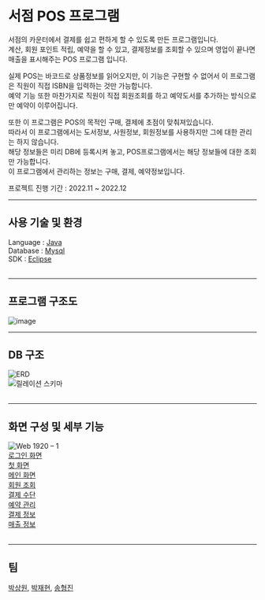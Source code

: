 # 서점 POS 프로그램

서점의 카운터에서 결제를 쉽고 편하게 할 수 있도록 만든 프로그램입니다.  
계산, 회원 포인트 적립, 예약을 할 수 있고, 결제정보를 조회할 수 있으며 영업이 끝나면 매출을 표시해주는 POS 프로그램 입니다.  

실제 POS는 바코드로 상품정보를 읽어오지만, 이 기능은 구현할 수 없어서 이 프로그램은 직원이 직접 ISBN을 입력하는 것만 가능합니다.  
예약 기능 또한 마찬가지로 직원이 직접 회원조회를 하고 예약도서를 추가하는 방식으로만 예약이 이루어집니다.  

또한 이 프로그램은 POS의 목적인 구매, 결제에 초점이 맞춰져있습니다.  
따라서 이 프로그램에서는 도서정보, 사원정보, 회원정보를 사용하지만 그에 대한 관리는 하지 않습니다.   
해당 정보들은 미리 DB에 등록시켜 놓고, POS프로그램에서는 해당 정보들에 대한 조회만 가능합니다.  
이 프로그램에서 관리하는 정보는 구매, 결제, 예약정보입니다.  

프로젝트 진행 기간 : 2022.11 ~ 2022.12
<br>

------

## 사용 기술 및 환경
Language : <a href="https://www.java.com/ko/">Java</a>  
Database : <a href="https://www.mysql.com/">Mysql</a>  
SDK : <a href="https://eclipseide.org/">Eclipse</a>  
<br>

------

## 프로그램 구조도
![image](https://github.com/yuzy1022/Book-Store-POS/assets/112682861/4489f3cc-a51a-4f39-b25c-24230bad4d2c)
<br>

------

## DB 구조
![ERD](https://github.com/yuzy1022/Book-Store-POS/assets/112682861/7345e45c-1ed5-41e6-b3ae-5e5146610792)  
![릴레이션 스키마](https://github.com/yuzy1022/Book-Store-POS/assets/112682861/5a3cd7e2-79a9-419f-a486-1ce9fd7e4216)  
<br>

------

## 화면 구성 및 세부 기능
![Web 1920 – 1](https://github.com/yuzy1022/Book-Store-POS/assets/112682861/2ee457da-2a38-454c-a3ea-44f2a5104e0d)  
<a href="https://github.com/yuzy1022/Book-Store-POS/wiki/%ED%99%94%EB%A9%B4-%EB%B0%8F-%EC%84%B8%EB%B6%80-%EA%B8%B0%EB%8A%A5#%EB%A1%9C%EA%B7%B8%EC%9D%B8-%ED%99%94%EB%A9%B4">로그인 화면</a>  
<a href="https://github.com/yuzy1022/Book-Store-POS/wiki/%ED%99%94%EB%A9%B4-%EB%B0%8F-%EC%84%B8%EB%B6%80-%EA%B8%B0%EB%8A%A5#%EC%B2%AB-%ED%99%94%EB%A9%B4">첫 화면</a>  
<a href="https://github.com/yuzy1022/Book-Store-POS/wiki/%ED%99%94%EB%A9%B4-%EB%B0%8F-%EC%84%B8%EB%B6%80-%EA%B8%B0%EB%8A%A5#%EB%A9%94%EC%9D%B8-%ED%99%94%EB%A9%B4">메인 화면</a>  
<a href="https://github.com/yuzy1022/Book-Store-POS/wiki/%ED%99%94%EB%A9%B4-%EB%B0%8F-%EC%84%B8%EB%B6%80-%EA%B8%B0%EB%8A%A5#%ED%9A%8C%EC%9B%90-%EC%A1%B0%ED%9A%8C">회원 조회</a>  
<a href="https://github.com/yuzy1022/Book-Store-POS/wiki/%ED%99%94%EB%A9%B4-%EB%B0%8F-%EC%84%B8%EB%B6%80-%EA%B8%B0%EB%8A%A5#%EA%B2%B0%EC%A0%9C-%EC%88%98%EB%8B%A8">결제 수단</a>  
<a href="https://github.com/yuzy1022/Book-Store-POS/wiki/%ED%99%94%EB%A9%B4-%EB%B0%8F-%EC%84%B8%EB%B6%80-%EA%B8%B0%EB%8A%A5#%EC%98%88%EC%95%BD-%EA%B4%80%EB%A6%AC">예약 관리</a>  
<a href="https://github.com/yuzy1022/Book-Store-POS/wiki/%ED%99%94%EB%A9%B4-%EB%B0%8F-%EC%84%B8%EB%B6%80-%EA%B8%B0%EB%8A%A5#%EA%B2%B0%EC%A0%9C%EC%A0%95%EB%B3%B4">결제 정보</a>  
<a href="https://github.com/yuzy1022/Book-Store-POS/wiki/%ED%99%94%EB%A9%B4-%EB%B0%8F-%EC%84%B8%EB%B6%80-%EA%B8%B0%EB%8A%A5#%EB%A7%A4%EC%B6%9C-%EC%A0%95%EB%B3%B4">매출 정보</a>  
<br>

------

## 팀
<a href="https://github.com/yuzy1022">박상원</a>, <a href="https://github.com/DapsipniPotato">박재현</a>, <a href="https://github.com/SongHyeongJin">송형진</a>
